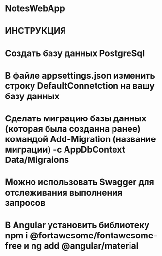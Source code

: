 # NotesWebApp
# ИНСТРУКЦИЯ
# Создать базу данных PostgreSql
# В файле appsettings.json изменить строку DefaultConnetction на вашу базу данных
# Сделать миграцию базы данных (которая была созданна ранее) командой Add-Migration (название миграции) -c AppDbContext Data/Migraions
# Можно использовать Swagger для отслеживания выполнения запросов
# В Angular установить библиотеку npm i @fortawesome/fontawesome-free и ng add @angular/material

